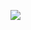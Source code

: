 ![]([https://github.com/eightandahalf/eightandahalf/blob/main/58a.gif](https://github.com/eightandahalf/eightandahalf/blob/main/0e26c0e8e30b24268dde740b84ae25d9.gif))


